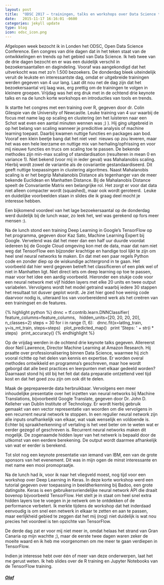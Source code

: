 ```yaml
---
layout: post
title:  "ODSC 2017 – trainingen, talks en workshops over Data Science topics"
date:   2015-11-17 16:16:01 -0600
categories: jekyll update
type: blog
icon: odsc_icon.png
---
```


Afgelopen week bezocht ik in Londen het ODSC, Open Data Science Conference. Een congres van drie dagen dat in het teken staat van de ontwikkelingen en trends op het gebied van Data Science. Ik heb twee van de drie dagen bezocht en er was een duidelijk verschil in bezoekersaantallen en dagindeling. 
Vooraf was aangekondigd dat het uitverkocht was met zo’n 1.500 bezoekers. De donderdag bleek uiteindelijk veruit de leukste en interessantste dag, omdat er uitgebreide trainingen werden gegeven van 4 uur lang. Laat dit nou net de dag zijn dat het bezoekersaantal vrij laag was, erg prettig om de trainingen te volgen in kleinere groepen. 
Vrijdag was het erg druk met in de ochtend drie keynote talks en na de lunch korte workshops en introducties van tools en trends.

Ik startte het congres met een training over R, gegeven door dr. Colin Gilespie van de University of Newcastle. Leuke training van 4 uur waarbij de focus met name lag op scaling en clustering (en het luisteren naar een Schot wat even een aantal minuten wennen was ;) ). Hij ging uitgebreid in op het belang van scaling wanneer je predicitive analysis of machine learning toepast. Daarbij kwamen nuttige functies en packages aan bod. Vooraf een klein beetje bang dat het niet veel  nieuws op zou leveren, maar het was een hele leerzame en nuttige mix van herhaling/opfrissing en voor mij nieuwe functies en trucs om scaling toe te passen. De bekende methodes zijn min-max scaling of standardisation (resulteren in mean 0 en variance 1). Niet bekend (voor mij in ieder geval) was Mahalanobis scaling. Hierbij wordt zowel de variantie als de covariantie gestandaardiseerd. Dit geeft nuttige toepassingen in clustering algoritmes. Naast Mahalanobis scaling is er het begrip Mahalanobis Distance als tegenhanger van de meer bekende Euclidean en Manhatten Distance. Bij de Mahalanobis Distance speelt de Convariantie Matrix een belangrijke rol. Het zorgt er voor dat data niet alleen compacter wordt (squashed), maar ook wordt geroteerd.  Leuke en duidelijke voorbeelden staan in slides die ik graag deel mocht je interesse hebben.

Een bijkomend voordeel van het lage bezoekersaantal op de donderdag werd duidelijk bij de lunch waar, zo leek het, wel was gerekend op fors meer mensen :).

Na de lunch stond een training Deep Learning in Google’s TensorFlow op het programma, gegeven door Kaz Sato, Machine Learning Expert bij Google. Vervelend was dat het meer dan een half uur duurde voordat iedereen bij de Google Cloud omgeving kon met de data, maar dat nam niet weg dat TensorFlow een bijzonder krachtige en handige tool lijkt te zijn om heel snel neural networks te maken. En dat met een paar regels Python code en zonder diep op de wiskundige achtergrond in te gaan. Het voorbeeld dat hier werd gegeven betreft het classificeren of een plek wel of niet in Manhatten ligt. Niet direct iets om deep learning op toe te passen, maar voor het idee een aardig voorbeeld. Hieronder een stukje code voor een neural network met vijf hidden layers met elke 20 units en twee output variabelen. Vervolgens wordt het model getraind waarbij iedere 30 stappen het resultaat tot dusver geplot wordt. Je ziet hier goed hoe weinig code daarvoor nodig is, uiteraard los van voorbereidend werk als het creëren van een trainingset en de features.

{% highlight python %}
dnnc = tf.contrib.learn.DNNClassifier(
  feature_columns=feature_columns,
  hidden_units=[20, 20, 20, 20],
  n_classes=2)
steps = 30
for i in range (1, 6):
  dnnc.fit(x=latlng_train, y=is_mt_train, steps=steps)
  plot_predicted_map()
  print 'Steps: ' + str(i * steps)
  print_accuracy()
{% endhighlight %}
 

Op de vrijdag werden in de ochtend drie keynote talks gegeven. Allereerst door Neil Lawrence, Director Machine Learning at Amazon Research. Hij praatte over professionalisering binnen Data Science, waarmee hij zich vooral richtte op het delen van kennis en expertise. Er worden overal methodes ontwikkeld en programma’s geschreven, maar hoe wordt geborgd dat alle best practices en leerpunten met elkaar gedeeld worden? Daarnaast stond hij stil bij het feit dat data preparatie ontzettend veel tijd kost en dat het goed zou zijn om ook dit te delen. 

Maak de geprepareerde data herbruikbaar.
Vervolgens een meer inhoudelijke presentatie over het inzetten van neural networks bij Machine Translations, bijvoorbeeld Google Translate, gegeven door Dr. John D. Kelleher van Dublin Institute of Technology. Er wordt hierbij gebruik gemaakt van een vector representatie van woorden om die vervolgens in een recurrent neural network te stoppen. In een regulier neural network zijn alle inputs onafhankelijk van elkaar, wat vaak wenselijk en voldoende is. Echter bij spraakherkenning of vertaling is het veel beter om te weten wat er eerder gezegd of geschreven is. Recurrent neural networks maken dit mogelijk. De zogenaamde hidden layer van het netwerk is bepaald door de uitkomst van een eerdere berekening. De output wordt daarmee afhankelijk van wat er eerder is berekend.

Tot slot nog een keynote presentatie van iemand van IBM, een van de grote sponsors van het evenement. Dit was in mijn ogen de minst interessante en met name een mooi promopraatje.

Na de lunch had ik, voor ik naar het vliegveld moest, nog tijd voor een workshop over Deep Learning in Keras. In deze korte workshop werd een tutorial gegeven over toepassing in beeldherkenning bij Badoo, een grote datingsite. Keras is een gebruikersvriendelijke neural network API die draait bovenop bijvoorbeeld TensorFlow. Het stelt je in staat om heel snel extra hidden layers toe te voegen in je netwerk om te ontdekken of de performance verbetert. Ik merkte tijdens de workshop dat het inderdaad eenvoudig is om snel een netwerk in elkaar te zetten en aan te passen, maar eerlijkheid gebied te zeggen dat het mij (nog) niet duidelijk is wat nou precies het voordeel is ten opzichte van TensorFlow.

De derde dag zat er voor mij niet meer in, omdat helaas het strand van Gran Canaria op mijn wachtte ;), maar de eerste twee dagen waren zeker de moeite waard en ik heb me voorgenomen om me meer te gaan verdiepen in TensorFlow.

Indien je interesse hebt over één of meer van deze onderwerpen, laat het me gerust weten. Ik heb slides over de R training en Jupyter Notebooks van de TensorFlow training.

#### **_[Olaf](mailto:olaf@dataworkz.nl)_**

